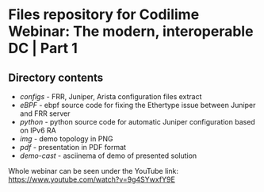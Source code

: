 # Files repository for Codilime Webinar: The modern, interoperable DC | Part 1

## Directory contents

- *configs* - FRR, Juniper, Arista configuration files extract
- *eBPF* - ebpf source code for fixing the Ethertype issue between Juniper and FRR server
- *python* - python source code for automatic Juniper configuration based on IPv6 RA
- *img* - demo topology in PNG
- *pdf* - presentation in PDF format
- *demo-cast* - asciinema of demo of presented solution

Whole webinar can be seen under the YouTube link: <https://www.youtube.com/watch?v=9g4SYwxfY9E>
